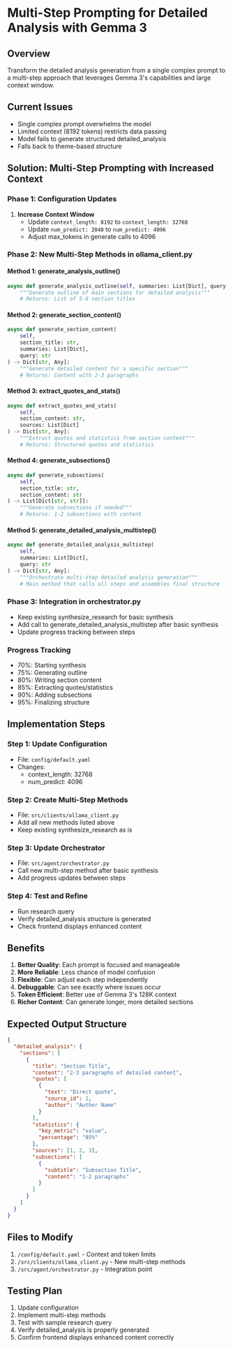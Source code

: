 # Multi-Step Prompting for Detailed Analysis with Gemma 3

## Overview
Transform the detailed analysis generation from a single complex prompt to a multi-step approach that leverages Gemma 3's capabilities and large context window.

## Current Issues
- Single complex prompt overwhelms the model
- Limited context (8192 tokens) restricts data passing
- Model fails to generate structured detailed_analysis
- Falls back to theme-based structure

## Solution: Multi-Step Prompting with Increased Context

### Phase 1: Configuration Updates
1. **Increase Context Window**
   - Update `context_length: 8192` to `context_length: 32768`
   - Update `num_predict: 2048` to `num_predict: 4096`
   - Adjust max_tokens in generate calls to 4096

### Phase 2: New Multi-Step Methods in ollama_client.py

#### Method 1: generate_analysis_outline()
```python
async def generate_analysis_outline(self, summaries: List[Dict], query: str) -> List[str]:
    """Generate outline of main sections for detailed analysis"""
    # Returns: List of 5-8 section titles
```

#### Method 2: generate_section_content()
```python
async def generate_section_content(
    self,
    section_title: str,
    summaries: List[Dict],
    query: str
) -> Dict[str, Any]:
    """Generate detailed content for a specific section"""
    # Returns: Content with 2-3 paragraphs
```

#### Method 3: extract_quotes_and_stats()
```python
async def extract_quotes_and_stats(
    self,
    section_content: str,
    sources: List[Dict]
) -> Dict[str, Any]:
    """Extract quotes and statistics from section content"""
    # Returns: Structured quotes and statistics
```

#### Method 4: generate_subsections()
```python
async def generate_subsections(
    self,
    section_title: str,
    section_content: str
) -> List[Dict[str, str]]:
    """Generate subsections if needed"""
    # Returns: 1-2 subsections with content
```

#### Method 5: generate_detailed_analysis_multistep()
```python
async def generate_detailed_analysis_multistep(
    self,
    summaries: List[Dict],
    query: str
) -> Dict[str, Any]:
    """Orchestrate multi-step detailed analysis generation"""
    # Main method that calls all steps and assembles final structure
```

### Phase 3: Integration in orchestrator.py
- Keep existing synthesize_research for basic synthesis
- Add call to generate_detailed_analysis_multistep after basic synthesis
- Update progress tracking between steps

### Progress Tracking
- 70%: Starting synthesis
- 75%: Generating outline
- 80%: Writing section content
- 85%: Extracting quotes/statistics
- 90%: Adding subsections
- 95%: Finalizing structure

## Implementation Steps

### Step 1: Update Configuration
- File: `config/default.yaml`
- Changes:
  - context_length: 32768
  - num_predict: 4096

### Step 2: Create Multi-Step Methods
- File: `src/clients/ollama_client.py`
- Add all new methods listed above
- Keep existing synthesize_research as is

### Step 3: Update Orchestrator
- File: `src/agent/orchestrator.py`
- Call new multi-step method after basic synthesis
- Add progress updates between steps

### Step 4: Test and Refine
- Run research query
- Verify detailed_analysis structure is generated
- Check frontend displays enhanced content

## Benefits
1. **Better Quality**: Each prompt is focused and manageable
2. **More Reliable**: Less chance of model confusion
3. **Flexible**: Can adjust each step independently
4. **Debuggable**: Can see exactly where issues occur
5. **Token Efficient**: Better use of Gemma 3's 128K context
6. **Richer Content**: Can generate longer, more detailed sections

## Expected Output Structure
```json
{
  "detailed_analysis": {
    "sections": [
      {
        "title": "Section Title",
        "content": "2-3 paragraphs of detailed content",
        "quotes": [
          {
            "text": "Direct quote",
            "source_id": 1,
            "author": "Author Name"
          }
        ],
        "statistics": {
          "key_metric": "value",
          "percentage": "85%"
        },
        "sources": [1, 2, 3],
        "subsections": [
          {
            "subtitle": "Subsection Title",
            "content": "1-2 paragraphs"
          }
        ]
      }
    ]
  }
}
```

## Files to Modify
1. `/config/default.yaml` - Context and token limits
2. `/src/clients/ollama_client.py` - New multi-step methods
3. `/src/agent/orchestrator.py` - Integration point

## Testing Plan
1. Update configuration
2. Implement multi-step methods
3. Test with sample research query
4. Verify detailed_analysis is properly generated
5. Confirm frontend displays enhanced content correctly